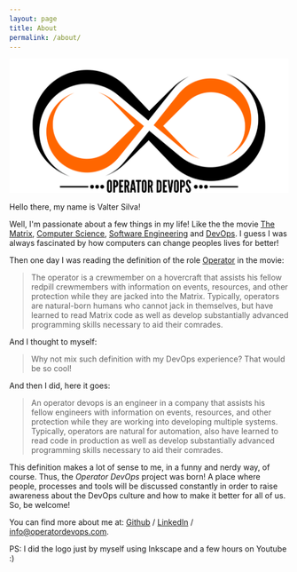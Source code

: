 ```yaml
---
layout: page
title: About
permalink: /about/
---
```


![OperatorDevOps Logo](/assets/logo.png)

Hello there, my name is Valter Silva!

Well, I'm passionate about a few things in my life! Like the the movie [The Matrix](the-matrix-definition), [Computer Science][computer-science-definition], [Software Engineering][software-engineering-definition] and [DevOps][devops-definition]. I guess I was always fascinated by how computers can change peoples lives for better!

Then one day I was reading the definition of the role [Operator][operator-definition] in the movie:

> The operator is a crewmember on a hovercraft that assists his fellow redpill crewmembers with information on events, resources, and other protection while they are jacked into the Matrix. Typically, operators are natural-born humans who cannot jack in themselves, but have learned to read Matrix code as well as develop substantially advanced programming skills necessary to aid their comrades.

And I thought to myself:

> Why not mix such definition with my DevOps experience? That would be so cool!

And then I did, here it goes:

> An operator devops is an engineer in a company that assists his fellow engineers with information on events, resources, and other protection while they are working into developing multiple systems. Typically, operators are natural for automation, also have learned to read code in production as well as develop substantially advanced programming skills necessary to aid their comrades.

This definition makes a lot of sense to me, in a funny and nerdy way, of course. Thus, the _Operator DevOps_ project was born!
A place where people, processes and tools will be discussed constantly in order to raise awareness about the DevOps culture and how to make it better for all of us. So, be welcome!

You can find more about me at: [Github](https://github.com/tech-vsilva) / [LinkedIn](https://www.linkedin.com/in/valterhenrique/en) / [info@operatordevops.com](mailto:info@operatordevops.com).

PS: I did the logo just by myself using Inkscape and a few hours on Youtube :)

[devops-definition]: https://en.wikipedia.org/wiki/DevOps
[operator-definition]: http://matrix.wikia.com/wiki/Operator
[the-matrix-definition]: https://en.wikipedia.org/wiki/The_Matrix
[computer-science-definition]: https://en.wikipedia.org/wiki/Computer_science
[software-engineering-definition]: https://en.wikipedia.org/wiki/Software_engineering
